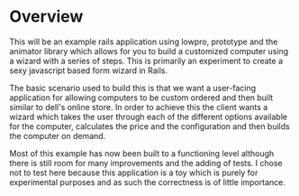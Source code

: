 Overview
========

This will be an example rails application using lowpro, prototype and the animator library which allows 
for you to build a customized computer using a wizard with a series of steps. This is primarily an experiment to create
a sexy javascript based form wizard in Rails.

The basic scenario used to build this is that we want a user-facing application for allowing
computers to be custom ordered and then built similar to dell's online store. In order to achieve
this the client wants a wizard which takes the user through each of the different options
available for the computer, calculates the price and the configuration and then builds
the computer on demand.

Most of this example has now been built to a functioning level although there is still
room for many improvements and the adding of tests. I chose not to test here
because this application is a toy which is purely for experimental purposes
and as such the correctness is of little importance.